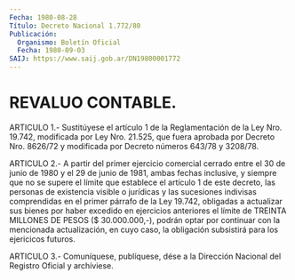 ```yaml
---
Fecha: 1980-08-28
Título: Decreto Nacional 1.772/80
Publicación:
  Organismo: Boletín Oficial
  Fecha: 1980-09-03
SAIJ: https://www.saij.gob.ar/DN19800001772
---
```

# REVALUO CONTABLE.

<a id="1"></a>
ARTICULO 1.- Sustitúyese el artículo 1 de la Reglamentación de la Ley  Nro.  19.742,  modificada  por  Ley  Nro. 21.525, que fuera aprobada por Decreto Nro. 8626/72 y modificada  por Decreto números 643/78 y 3208/78.

<a id="2"></a>
ARTICULO  2.-  A partir del primer ejercicio comercial cerrado entre el 30 de junio  de  1980  y  el  29  de  junio de 1981, ambas fechas  inclusive,  y  siempre  que  no  se  supere el  límite  que establece  el  artículo  1  de  este  decreto,  las  personas    de existencia    visible   o  jurídicas  y  las  sucesiones  indivisas comprendidas en el primer  párrafo  de  la  Ley 19.742, obligadas a actualizar  sus bienes por haber excedido en ejercicios  anteriores el límite de  TREINTA  MILLONES  DE  PESOS ($ 30.000.000,-), podrán optar por continuar con la mencionada  actualización, en cuyo caso, la obligación subsistirá para los ejericicos futuros.

<a id="3"></a>
ARTICULO  3.-  Comuníquese,  publíquese,  dése  a la Dirección Nacional del Registro Oficial y archíviese.